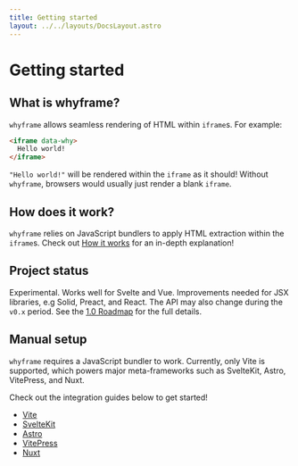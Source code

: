 ```yaml
---
title: Getting started
layout: ../../layouts/DocsLayout.astro
---
```


# Getting started

## What is whyframe?

`whyframe` allows seamless rendering of HTML within `iframe`s. For example:

<!-- prettier-ignore -->
```html
<iframe data-why>
  Hello world!
</iframe>
```

`"Hello world!"` will be rendered within the `iframe` as it should! Without `whyframe`, browsers would usually just render a blank `iframe`.

## How does it work?

`whyframe` relies on JavaScript bundlers to apply HTML extraction within the `iframe`s. Check out [How it works](/docs/how-it-works) for an in-depth explanation!

## Project status

Experimental. Works well for Svelte and Vue. Improvements needed for JSX libraries, e.g Solid, Preact, and React. The API may also change during the `v0.x` period. See the [1.0 Roadmap](https://github.com/bluwy/whyframe/discussions/1) for the full details.

## Manual setup

`whyframe` requires a JavaScript bundler to work. Currently, only Vite is supported, which powers major meta-frameworks such as SvelteKit, Astro, VitePress, and Nuxt.

Check out the integration guides below to get started!

- [Vite](/docs/integrations/vite)
- [SvelteKit](/docs/integrations/sveltekit)
- [Astro](/docs/integrations/astro)
- [VitePress](/docs/integrations/vitepress)
- [Nuxt](/docs/integrations/nuxt)
